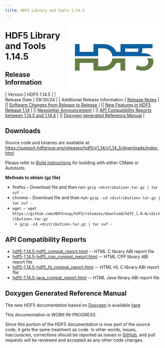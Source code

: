 ```yaml
---
title: HDF5 Library and Tools 1.14.5
---
```


<img alt="HDF5 Logo" align=right width=300 src="/assets/img/hdf5.jpeg">

# HDF5 Library and Tools 1.14.5

## Release Information

| Version | HDF5 1.14.5 |
| Release Date | 09/30/24 |
| Additional Release Information | [Release Notes](https://github.com/HDFGroup/hdf5/blob/hdf5_1_14_5/release_docs/RELEASE.txt) |
|| [Software Changes from Release to Release](../../documentation/hdf5-docs/release_specifics/sw_changes_1.14.html) |
|| [New Features in HDF5 Release 1.14](../../documentation/hdf5-docs/release_specifics/new_features_1_14.html) |
|| [Newsletter Announcement](https://www.hdfgroup.org/2024/10/01/release-of-hdf5-1-14-5-newsletter-204/) |
|| [API Compatibility Reports between 1.14.5 and 1.14.4](https://support.hdfgroup.org/downloads/hdf5/hdf5_1_14_5.html#api_compat) |
|| [Doxygen generated Reference Manual](https://support.hdfgroup.org/releases/hdf5/latest-docs.html) |


<h2 id="download">Downloads</h2>

Source code and binaries are available at:
<a href="https://support.hdfgroup.org/releases/hdf5/v1_14/v1_14_5/downloads/index.html">https://support.hdfgroup.org/releases/hdf5/v1_14/v1_14_5/downloads/index.html</a>

Please refer to [Build instructions](https://github.com/HDFGroup/hdf5/blob/hdf5_1.14.5/release_docs/INSTALL) for building with either CMake or Autotools.


**Methods to obtain  (gz file)**
* firefox – Download file and then run:  `gzip <distribution>.tar.gz | tar xzf -`
* chrome –  Download file and then run:  `gzip -cd <distribution>.tar.gz | tar xvf -`
* `wget – wget https://github.com/HDFGroup/hdf5/releases/download/hdf5_1.N.N/<distribution>.tar.gz`
  * `gzip -cd <distribution>.tar.gz | tar xvf -`

<h2 id="api_compat">API Compatibility Reports</h2>

* [hdf5-1.14.5-hdf5_compat_report.html](https://support.hdfgroup.org/releases/hdf5/v1_14/v1_14_5/downloads/compat_report/hdf5-1.14.5-hdf5_compat_report.html) -- HTML C library ABI report file
* [hdf5-1.14.5-hdf5_cpp_compat_report.html](https://support.hdfgroup.org/releases/hdf5/v1_14/v1_14_5/downloads/compat_report/hdf5-1.14.5-hdf5_cpp_compat_report.html) -- HTML CPP library ABI report file
* [hdf5-1.14.5-hdf5_hl_compat_report.html](https://support.hdfgroup.org/releases/hdf5/v1_14/v1_14_5/downloads/compat_report/hdf5-1.14.5-hdf5_hl_compat_report.html) -- HTML HL C library ABI report file
* [hdf5-1.14.5-java_compat_report.html](https://support.hdfgroup.org/releases/hdf5/v1_14/v1_14_5/downloads/compat_report/hdf5-1.14.5-java_compat_report.html) -- HTML Java library ABI report file

<h2 id="dox_gen_doc">Doxygen Generated Reference Manual</h2>

The new HDF5 documentation based on [Doxygen](https://www.doxygen.nl/index.html) is available [here](https://support.hdfgroup.org/releases/hdf5/v1_14/index.html)

This documentation is WORK-IN-PROGRESS. 

Since this portion of the HDF5 documentation is now part of the source code, it gets the same treatment as code. In other words, issues, inaccuracies, corrections should be reported as issues in [GitHub](https://github.com/HDFGroup/hdf5/issues), and pull requests will be reviewed and accepted as any other code changes.

